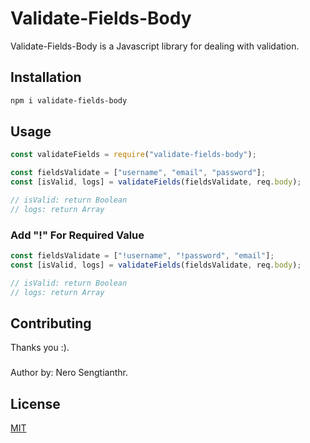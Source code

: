 # Validate-Fields-Body

Validate-Fields-Body is a Javascript library for dealing with validation.

## Installation

```bash
npm i validate-fields-body
```

## Usage

```javascript
const validateFields = require("validate-fields-body");

const fieldsValidate = ["username", "email", "password"];
const [isValid, logs] = validateFields(fieldsValidate, req.body);

// isValid: return Boolean
// logs: return Array
```

### Add "!" For Required Value

```javascript
const fieldsValidate = ["!username", "!password", "email"];
const [isValid, logs] = validateFields(fieldsValidate, req.body);

// isValid: return Boolean
// logs: return Array
```

## Contributing

Thanks you :).

###

Author by: Nero Sengtianthr.

## License

[MIT](https://choosealicense.com/licenses/mit/)

